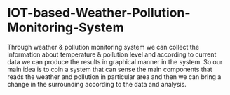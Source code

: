 # IOT-based-Weather-Pollution-Monitoring-System
Through weather & pollution monitoring system we can collect the information about temperature & pollution level and according to current data we can produce the results in graphical manner in the system. So our main idea is to coin a system that can sense the main components that reads the weather and pollution in particular area and then we can bring a change in the surrounding according to the data and analysis.
